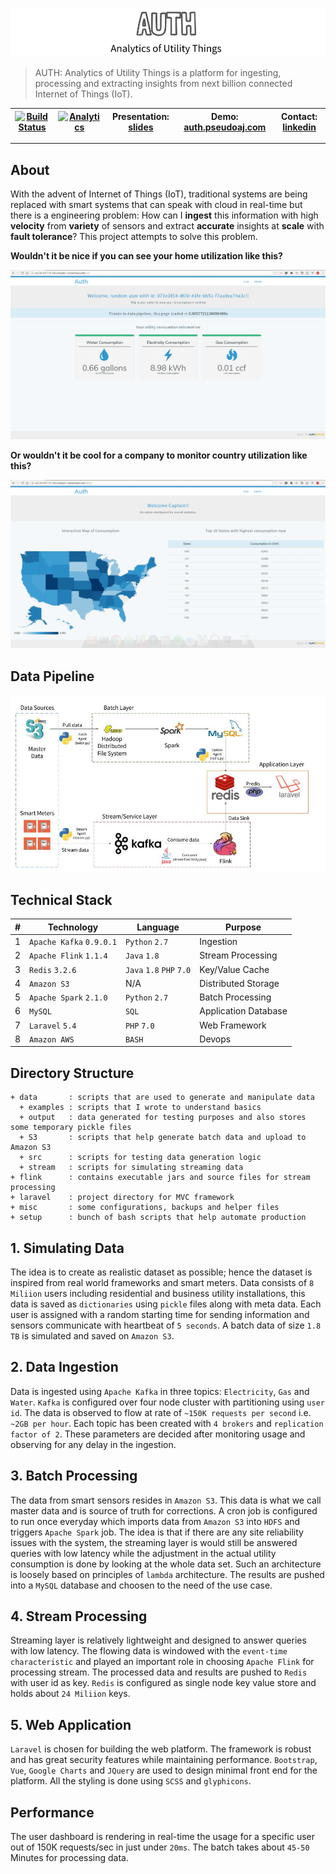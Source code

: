 ![cover](misc/images/cover.png)

> AUTH: Analytics of Utility Things is a platform for ingesting, processing and extracting insights from next billion connected Internet of Things (IoT).

| [![Build Status](https://travis-ci.org/PseudoAj/MyInsightRepo.svg?branch=master)](https://travis-ci.org/PseudoAj/MyInsightRepo) | [![Analytics](https://ga-beacon.appspot.com/UA-92179044-1/MyInsightRepo/readme)](https://github.com/pseudoaj/MyInsightRepo) | Presentation: [slides](http://authslides.pseudoaj.com)  | Demo: [auth.pseudoaj.com](http://auth.pseudoaj.com) | Contact: [linkedin](https://www.linkedin.com/in/pseudoaj) |
|----------|----------------|--------|-----------|-----------|

<hr/>

## About

With the advent of Internet of Things (IoT), traditional systems are being replaced with smart systems that can speak with cloud in real-time but there is a engineering problem: How can I **ingest** this information with high **velocity** from **variety** of sensors and extract **accurate** insights at **scale** with **fault tolerance**? This project attempts to solve this problem.

**Wouldn't it be nice if you can see your home utilization like this?**

![Demo1](misc/images/demo1.gif)

**Or wouldn't it be cool for a company to monitor country utilization like this?**

![Demo2](misc/images/demo2.gif)

## Data Pipeline

![pipeline](misc/images/pipeline.jpg)

## Technical Stack

| **#**| **Technology**   | **Language** | **Purpose**              |
|---|--------------|----------|----------------------|
| 1 | `Apache Kafka` `0.9.0.1` | `Python` `2.7`   | Ingestion            |
| 2 | `Apache Flink` `1.1.4`| `Java` `1.8`     | Stream Processing    |
| 3 | `Redis` `3.2.6`       | `Java` `1.8` `PHP` `7.0` | Key/Value Cache      |
| 4 | `Amazon S3`    | N/A      | Distributed Storage  |
| 5 | `Apache Spark` `2.1.0`  | `Python` `2.7`   | Batch Processing     |
| 6 | `MySQL`        | `SQL`      | Application Database |
| 7 | `Laravel` `5.4`      | `PHP` `7.0`      | Web Framework        |
| 8 | `Amazon AWS`   | `BASH`     | Devops               |

## Directory Structure

```
+ data       : scripts that are used to generate and manipulate data
  + examples : scripts that I wrote to understand basics
  + output   : data generated for testing purposes and also stores some temporary pickle files
  + S3       : scripts that help generate batch data and upload to Amazon S3
  + src      : scripts for testing data generation logic
  + stream   : scripts for simulating streaming data
+ flink      : contains executable jars and source files for stream processing
+ laravel    : project directory for MVC framework
+ misc       : some configurations, backups and helper files
+ setup      : bunch of bash scripts that help automate production
```

## 1. Simulating Data

The idea is to create as realistic dataset as possible; hence the dataset is inspired from real world frameworks and smart meters. Data consists of `8 Miliion` users including residential and business utility installations, this data is saved as `dictionaries` using `pickle` files along with meta data. Each user is assigned with a random starting time for sending information and sensors communicate with heartbeat of `5 seconds`. A batch data of size `1.8 TB` is simulated and saved on `Amazon S3`.

## 2. Data Ingestion

Data is ingested using `Apache Kafka` in three topics: `Electricity`, `Gas` and `Water`. `Kafka` is configured over four node cluster with partitioning using `user id`. The data is observed to flow at rate of `~150K requests per second` i.e. `~2GB per hour`. Each topic has been created with `4 brokers` and `replication factor of 2`. These parameters are decided after monitoring usage and observing for any delay in the ingestion.

## 3. Batch Processing

The data from smart sensors resides in `Amazon S3`. This data is what we call master data and is source of truth for corrections. A cron job is configured to run once everyday which imports data from `Amazon S3` into `HDFS` and triggers `Apache Spark` job. The idea is that if there are any site reliability issues with the system, the streaming layer is would still be answered queries with low latency while the adjustment in the actual utility consumption is done by looking at the whole data set. Such an architecture is loosely based on principles of `lambda` architecture. The results are pushed into a `MySQL` database and choosen to the need of the use case.

## 4. Stream Processing

Streaming layer is relatively lightweight and designed to answer queries with low latency. The flowing data is windowed with the `event-time characteristic` and played an important role in choosing `Apache Flink` for processing stream. The processed data and results are pushed to `Redis` with user id as key. `Redis` is configured as single node key value store and holds about `24 Miliion` keys.  

## 5. Web Application

`Laravel` is chosen for building the web platform. The framework is robust and has great security features while maintaining performance. `Bootstrap`, `Vue`, `Google Charts` and `JQuery` are used to design minimal front end for the platform. All the styling is done using `SCSS` and `glyphicons`.

## Performance
The user dashboard is rendering in real-time the usage for a specific user out of 150K requests/sec in just under `20ms`. The batch takes about `45-50` Minutes for processing data. 
